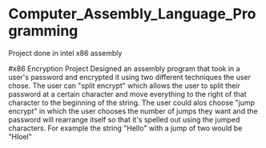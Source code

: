 # Computer_Assembly_Language_Programming
Project done in intel x86 assembly

#x86 Encryption Project
Designed an assembly program that took in a user's password and encrypted it using two different techniques the user chose. The user can "split encrypt" which allows the user to split their password at a certain character and move everything to the right of that character to the beginning of the string. The user could alos choose "jump encrypt" in which the user chooses the number of jumps they want and the password will rearrange itself so that it's spelled out using the jumped characters. For example the string "Hello" with a jump of two would be "Hloel"
